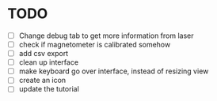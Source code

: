 # TODO

- [ ] Change debug tab to get more information from laser
- [ ] check if magnetometer is calibrated somehow
- [ ] add csv export
- [ ] clean up interface
- [ ] make keyboard go over interface, instead of resizing view
- [ ] create an icon
- [ ] update the tutorial